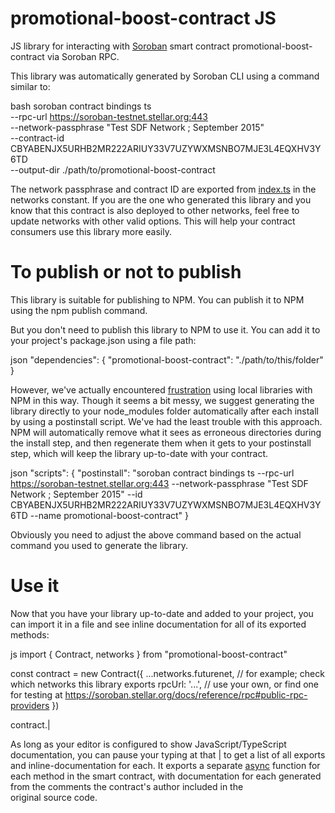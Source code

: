 # promotional-boost-contract JS

JS library for interacting with [Soroban](https://soroban.stellar.org/) smart contract promotional-boost-contract via Soroban RPC.

This library was automatically generated by Soroban CLI using a command similar to:

bash
soroban contract bindings ts \
  --rpc-url https://soroban-testnet.stellar.org:443 \
  --network-passphrase "Test SDF Network ; September 2015" \
  --contract-id CBYABENJX5URHB2MR222ARIUY33V7UZYWXMSNBO7MJE3L4EQXHV3Y6TD \
  --output-dir ./path/to/promotional-boost-contract


The network passphrase and contract ID are exported from [index.ts](./src/index.ts) in the networks constant. If you are the one who generated this library and you know that this contract is also deployed to other networks, feel free to update networks with other valid options. This will help your contract consumers use this library more easily.

# To publish or not to publish

This library is suitable for publishing to NPM. You can publish it to NPM using the npm publish command.

But you don't need to publish this library to NPM to use it. You can add it to your project's package.json using a file path:

json
"dependencies": {
  "promotional-boost-contract": "./path/to/this/folder"
}


However, we've actually encountered [frustration](https://github.com/stellar/soroban-example-dapp/pull/117#discussion_r1232873560) using local libraries with NPM in this way. Though it seems a bit messy, we suggest generating the library directly to your node_modules folder automatically after each install by using a postinstall script. We've had the least trouble with this approach. NPM will automatically remove what it sees as erroneous directories during the install step, and then regenerate them when it gets to your postinstall step, which will keep the library up-to-date with your contract.

json
"scripts": {
  "postinstall": "soroban contract bindings ts --rpc-url https://soroban-testnet.stellar.org:443 --network-passphrase \"Test SDF Network ; September 2015\" --id CBYABENJX5URHB2MR222ARIUY33V7UZYWXMSNBO7MJE3L4EQXHV3Y6TD --name promotional-boost-contract"
}


Obviously you need to adjust the above command based on the actual command you used to generate the library.

# Use it

Now that you have your library up-to-date and added to your project, you can import it in a file and see inline documentation for all of its exported methods:

js
import { Contract, networks } from "promotional-boost-contract"

const contract = new Contract({
  ...networks.futurenet, // for example; check which networks this library exports
  rpcUrl: '...', // use your own, or find one for testing at https://soroban.stellar.org/docs/reference/rpc#public-rpc-providers
})

contract.|


As long as your editor is configured to show JavaScript/TypeScript documentation, you can pause your typing at that | to get a list of all exports and inline-documentation for each. It exports a separate [async](https://developer.mozilla.org/en-US/docs/Web/JavaScript/Reference/Statements/async_function) function for each method in the smart contract, with documentation for each generated from the comments the contract's author included in the original source code.